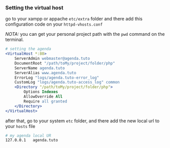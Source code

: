 

### Setting the virtual host
go to your xampp or appache `etc/extra` folder and there add this configuration code on your `httpd-vhosts.conf`

_NOTA:_ you can get your personal project path with the `pwd` command on the terminal.
```apache
# setting the agenda 
<VirtualHost *:80>
    ServerAdmin webmaster@agenda.tuto
    DocumentRoot "/path/toMy/project/folder/php"
    ServerName agenda.tuto
    ServerAlias www.agenda.tuto
    ErrorLog "logs/agenda.tuto-error_log"
    CustomLog "logs/agenda.tuto-access_log" common
    <Directory "/path/toMy/project/folder/php">
        Options Indexes
        AllowOverride All
        Require all granted
    </Directory>
</VirtualHost>
```
after that, go to your system `etc` folder, and there add the new local url to your `hosts` file
```bash
# my agenda local UR
127.0.0.1   agenda.tuto
```
